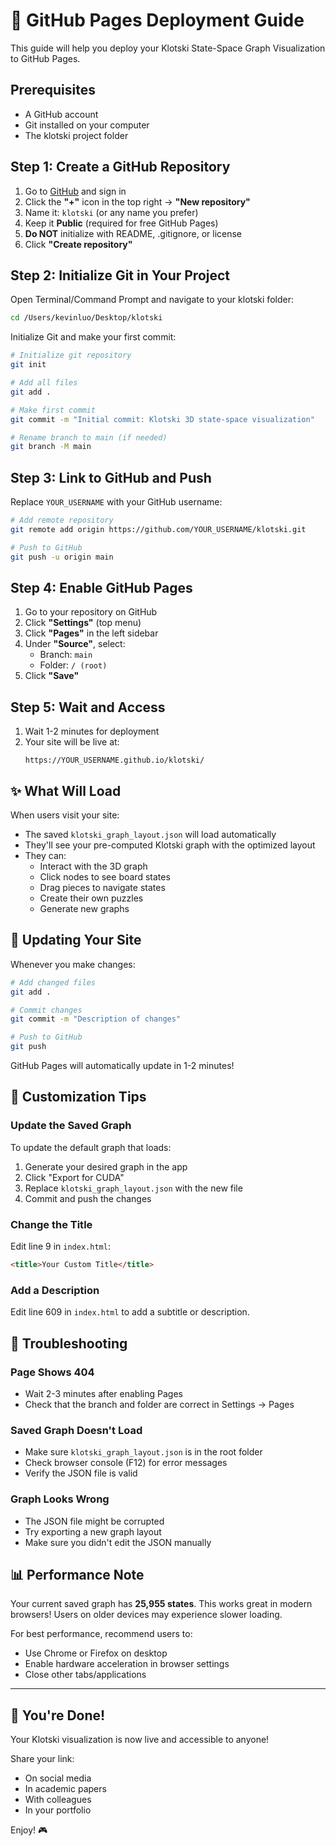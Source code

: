 # 🚀 GitHub Pages Deployment Guide

This guide will help you deploy your Klotski State-Space Graph Visualization to GitHub Pages.

## Prerequisites

- A GitHub account
- Git installed on your computer
- The klotski project folder

## Step 1: Create a GitHub Repository

1. Go to [GitHub](https://github.com) and sign in
2. Click the **"+"** icon in the top right → **"New repository"**
3. Name it: `klotski` (or any name you prefer)
4. Keep it **Public** (required for free GitHub Pages)
5. **Do NOT** initialize with README, .gitignore, or license
6. Click **"Create repository"**

## Step 2: Initialize Git in Your Project

Open Terminal/Command Prompt and navigate to your klotski folder:

```bash
cd /Users/kevinluo/Desktop/klotski
```

Initialize Git and make your first commit:

```bash
# Initialize git repository
git init

# Add all files
git add .

# Make first commit
git commit -m "Initial commit: Klotski 3D state-space visualization"

# Rename branch to main (if needed)
git branch -M main
```

## Step 3: Link to GitHub and Push

Replace `YOUR_USERNAME` with your GitHub username:

```bash
# Add remote repository
git remote add origin https://github.com/YOUR_USERNAME/klotski.git

# Push to GitHub
git push -u origin main
```

## Step 4: Enable GitHub Pages

1. Go to your repository on GitHub
2. Click **"Settings"** (top menu)
3. Click **"Pages"** in the left sidebar
4. Under **"Source"**, select:
   - Branch: `main`
   - Folder: `/ (root)`
5. Click **"Save"**

## Step 5: Wait and Access

1. Wait 1-2 minutes for deployment
2. Your site will be live at:
   ```
   https://YOUR_USERNAME.github.io/klotski/
   ```

## ✨ What Will Load

When users visit your site:
- The saved `klotski_graph_layout.json` will load automatically
- They'll see your pre-computed Klotski graph with the optimized layout
- They can:
  - Interact with the 3D graph
  - Click nodes to see board states
  - Drag pieces to navigate states
  - Create their own puzzles
  - Generate new graphs

## 📝 Updating Your Site

Whenever you make changes:

```bash
# Add changed files
git add .

# Commit changes
git commit -m "Description of changes"

# Push to GitHub
git push
```

GitHub Pages will automatically update in 1-2 minutes!

## 🎨 Customization Tips

### Update the Saved Graph
To update the default graph that loads:
1. Generate your desired graph in the app
2. Click "Export for CUDA"
3. Replace `klotski_graph_layout.json` with the new file
4. Commit and push the changes

### Change the Title
Edit line 9 in `index.html`:
```html
<title>Your Custom Title</title>
```

### Add a Description
Edit line 609 in `index.html` to add a subtitle or description.

## 🐛 Troubleshooting

### Page Shows 404
- Wait 2-3 minutes after enabling Pages
- Check that the branch and folder are correct in Settings → Pages

### Saved Graph Doesn't Load
- Make sure `klotski_graph_layout.json` is in the root folder
- Check browser console (F12) for error messages
- Verify the JSON file is valid

### Graph Looks Wrong
- The JSON file might be corrupted
- Try exporting a new graph layout
- Make sure you didn't edit the JSON manually

## 📊 Performance Note

Your current saved graph has **25,955 states**. This works great in modern browsers! Users on older devices may experience slower loading.

For best performance, recommend users to:
- Use Chrome or Firefox on desktop
- Enable hardware acceleration in browser settings
- Close other tabs/applications

---

## 🎉 You're Done!

Your Klotski visualization is now live and accessible to anyone!

Share your link:
- On social media
- In academic papers
- With colleagues
- In your portfolio

Enjoy! 🎮

